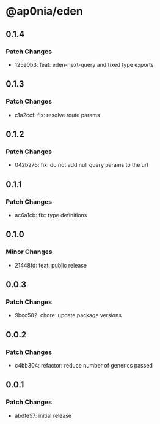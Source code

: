 # @ap0nia/eden

## 0.1.4

### Patch Changes

- 125e0b3: feat: eden-next-query and fixed type exports

## 0.1.3

### Patch Changes

- c1a2ccf: fix: resolve route params

## 0.1.2

### Patch Changes

- 042b276: fix: do not add null query params to the url

## 0.1.1

### Patch Changes

- ac6a1cb: fix: type definitions

## 0.1.0

### Minor Changes

- 21448fd: feat: public release

## 0.0.3

### Patch Changes

- 9bcc582: chore: update package versions

## 0.0.2

### Patch Changes

- c4bb304: refactor: reduce number of generics passed

## 0.0.1

### Patch Changes

- abdfe57: initial release
